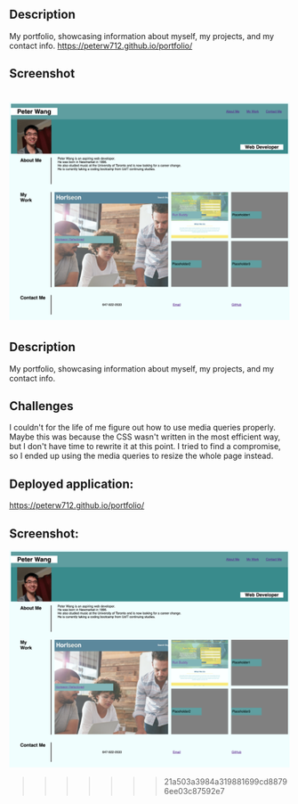 ## Description
My portfolio, showcasing information about myself, my projects, and my contact info.
https://peterw712.github.io/portfolio/
## Screenshot
![screenshot](assets/images/screenshot.png)
=======
## Description
My portfolio, showcasing information about myself, my projects, and my contact info.
## Challenges
I couldn't for the life of me figure out how to use media queries properly.
Maybe this was because the CSS wasn't written in the most efficient way, but I don't have time to rewrite it at this point.
I tried to find a compromise, so I ended up using the media queries to resize the whole page instead.
## Deployed application:
https://peterw712.github.io/portfolio/
## Screenshot:
![screenshot](assets/images/screenshot.png)
>>>>>>> 21a503a3984a319881699cd88796ee03c87592e7

